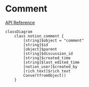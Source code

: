 # Comment

[API Reference](https://developers.notion.com/reference/comment-object)

```mermaid
classDiagram
    class notion_comment {
        [string]$object = "comment"
        [string]$id
        [object]$parent
        [string]$discussion_id
        [string]$created_time
        [string]$last_edited_time
        [notion_user]$created_by
        [rich_text]$rich_text
        ConvertfromObject()
    }
```
